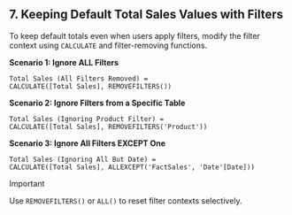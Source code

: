 ## **7. Keeping Default Total Sales Values with Filters**  

To keep default totals even when users apply filters, modify the filter context using `CALCULATE` and filter-removing functions.  

**Scenario 1: Ignore ALL Filters**  
```dax  
Total Sales (All Filters Removed) =  
CALCULATE([Total Sales], REMOVEFILTERS())  
```  

**Scenario 2: Ignore Filters from a Specific Table**  
```dax  
Total Sales (Ignoring Product Filter) =  
CALCULATE([Total Sales], REMOVEFILTERS('Product'))  
```  

**Scenario 3: Ignore All Filters EXCEPT One**  
```dax  
Total Sales (Ignoring All But Date) =  
CALCULATE([Total Sales], ALLEXCEPT('FactSales', 'Date'[Date]))  
```  

> [!IMPORTANT]  
> Use `REMOVEFILTERS()` or `ALL()` to reset filter contexts selectively.  
